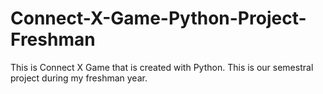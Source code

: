 # Connect-X-Game-Python-Project-Freshman
This is Connect X Game that is created with Python. This is our semestral project during my freshman year.
